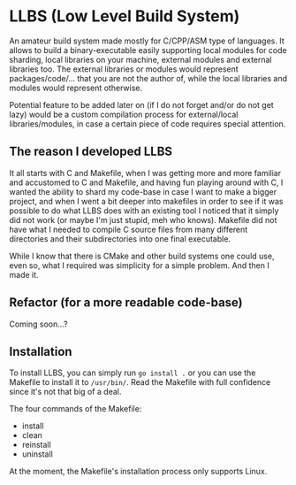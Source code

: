 
# LLBS (Low Level Build System)

An amateur build system made mostly for C/CPP/ASM type of languages. It allows to build a binary-executable easily supporting local modules for code sharding, local libraries on your machine, external modules and external libraries too. The external libraries or modules would represent packages/code/... that you are not the author of, while the local libraries and modules would represent otherwise.

Potential feature to be added later on (if I do not forget and/or do not get lazy) would be a custom compilation process for external/local libraries/modules, in case a certain piece of code requires special attention.

## The reason I developed LLBS

It all starts with C and Makefile, when I was getting more and more familiar and accustomed to C and Makefile, and having fun playing around with C, I wanted the ability to shard my code-base in case I want to make a bigger project, and when I went a bit deeper into makefiles in order to see if it was possible to do what LLBS does with an existing tool I noticed that it simply did not work (or maybe I'm just stupid, meh who knows). Makefile did not have what I needed to compile C source files from many different directories and their subdirectories into one final executable.

While I know that there is CMake and other build systems one could use, even so, what I required was simplicity for a simple problem. And then I made it.

## Refactor (for a more readable code-base)

Coming soon...?


## Installation

To install LLBS, you can simply run `go install .` or you can use the Makefile to install it to `/usr/bin/`.
Read the Makefile with full confidence since it's not that big of a deal.

The four commands of the Makefile:
- install
- clean
- reinstall
- uninstall

At the moment, the Makefile's installation process only supports Linux.

